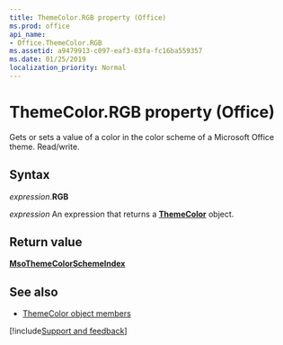 ```yaml
---
title: ThemeColor.RGB property (Office)
ms.prod: office
api_name:
- Office.ThemeColor.RGB
ms.assetid: a9479913-c097-eaf3-03fa-fc16ba559357
ms.date: 01/25/2019
localization_priority: Normal
---
```



# ThemeColor.RGB property (Office)

Gets or sets a value of a color in the color scheme of a Microsoft Office theme. Read/write.


## Syntax

_expression_.**RGB**

_expression_ An expression that returns a **[ThemeColor](Office.ThemeColor.md)** object.


## Return value

**[MsoThemeColorSchemeIndex](office.msothemecolorschemeindex.md)**


## See also

- [ThemeColor object members](overview/Library-Reference/themecolor-members-office.md)



[!include[Support and feedback](~/includes/feedback-boilerplate.md)]